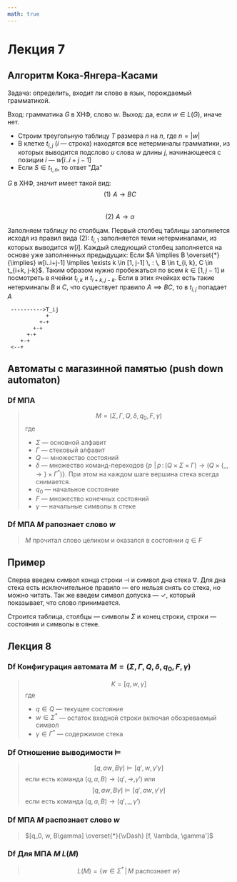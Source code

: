 ```yaml
---
math: true
---
```

# Лекция 7

## Алгоритм Кока-Янгера-Касами

Задача: определить, входит ли слово в язык, порождаемый грамматикой.

Вход: грамматика $G$ в ХНФ, слово $w$.
Выход: да, если $w \in L(G)$, иначе нет.

* Строим треугольную таблицу $T$ размера $n$ на $n$, где $n = \vert w \vert$
* В клетке  $t_{i, j}$ ($i$ — строка) находятся все нетерминалы грамматики, из которых выводится подслово $u$ слова $w$ длины $j$, начинающееся с позиции $i$ — $w[i..i+j-1]$
* Если $S \in t_{1,n}$, то ответ "Да"

$G$ в ХНФ, значит имеет такой вид:
$$(1)\,\, A \rightarrow BC$$  
$$(2)\,\, A \rightarrow \alpha$$  

Заполняем таблицу по столбцам.
Первый столбец таблицы заполняется исходя из правил вида $(2)$: $t_{i,1}$ заполняется теми нетерминалами, из которых выводится $w[i]$.
Каждый следующий столбец заполняется на основе уже заполненных предыдущих:
Если $A \implies B \overset{*}{\implies} w[i..i+j-1] \implies \exists k \in [1, j-1] \, : \, B \in t_{i, k}, C \in t_{i+k, j-k}$.
Таким образом нужно пробежаться по всем $k \in [1, j-1]$ и посмотреть в ячейки $t_{i, k}$ и $t_{i+k, j-k}$. Если в этих ячейках есть такие нетерминалы $B$ и $C$, что существует правило $A \implies BC$, то в $t_{i, j}$ попадает $A$

```ascii
 ---------->T_ij
            +
          +-+
        +-+
      +-+
    +-+
 <--+
```

## Автоматы с магазинной памятью (push down automaton)

### Df МПА

> $$M = \left(\Sigma, \Gamma, Q, \delta, q_0, F, \gamma\right)$$
> где
>
> * $\Sigma$ — основной алфавит
> * $\Gamma$ — стековый алфавит
> * $Q$ — множество состояний
> * $\delta$ — множество команд-переходов $\{p \,\, \vert \, p\,:\,(Q \times \Sigma\times \Gamma) \rightarrow (Q \times \{\_, \rightarrow\} \times \Gamma^*)\}$. При этом на каждом шаге вершина стека всегда снимается.
> * $q_0$ — начальное состояние
> * $F$ — множество конечных состояний
> * $\gamma$ — начальные символы в стеке

### Df МПА $M$ рапознает слово $w$

> $M$ прочитал слово целиком и оказался в состоянии $q \in F$

## Пример

Сперва введем символ конца строки $\dashv$ и символ дна стека $\nabla$. Для дна стека есть исключительное правило — его нельзя снять со стека, но можно читать.
Так же введем символ допуска — $\checkmark$, который показывает, что слово принимается. 

Строится таблица, столбцы — символы $\Sigma$ и конец строки, строки — состояния и символы в стеке.

## Лекция 8


### Df Конфигурация автомата $M = \left(\Sigma, \Gamma, Q, \delta, q_0, F, \gamma\right)$
> $$K = [q, w, \gamma]$$
> где
> * $q \in Q$ — текущее состояние
> * $w \in \Sigma^*$ — остаток входной строки включая обозреваемый символ
> * $\gamma \in \Gamma^*$ — содержимое стека

### Df Отношение выводимости $\vDash$
> $$[q, aw, B\gamma] \vDash [q', w, \gamma'\gamma]$$
> если есть команда $(q, a, B) \rightarrow (q', \rightarrow, \gamma')$
> или 
> $$[q, aw, B\gamma] \vDash [q', aw, \gamma'\gamma]$$
> если есть команда $(q, a, B) \rightarrow (q', \_, \gamma')$

### Df МПА $M$ распознает слово $w$ 

> $[q_0, w, B\gamma] \overset{*}{\vDash} [f, \lambda, \gamma']$

### Df Для МПА $M$ $L(M)$

> $$L(M) = \left\{w\in \Sigma^* \,\vert \, M\textrm{ распознает }w  \right\}$$